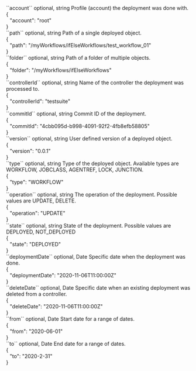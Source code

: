 <tr>
<td>``account``</td>
<td>optional, string</td>
<td>Profile (account) the deployment was done with.</td>
<td>
  <div>{</div>
  <div style="padding-left:10px;">"account": "root"</div>
  <div>}</div>
</td>
<td></td>
</tr>
<tr>
<td>``path``</td>
<td>optional, string</td>
<td>Path of a single deployed object.</td>
<td>
  <div>{</div>
  <div style="padding-left:10px;">"path": "/myWorkflows/ifElseWorkflows/test_workflow_01"</div>
  <div>}</div>
</td>
<td></td>
</tr>
<tr>
<td>``folder``</td>
<td>optional, string</td>
<td>Path of a folder of multiple objects.</td>
<td>
  <div>{</div>
  <div style="padding-left:10px;">"folder": "/myWorkflows/ifElseWorkflows"</div>
  <div>}</div>
</td>
<td></td>
</tr>
<tr>
<td>``controllerId``</td>
<td>optional, string</td>
<td>Name of the controller the deployment was processed to.</td>
<td>
  <div>{</div>
  <div style="padding-left:10px;">"controllerId": "testsuite"</div>
  <div>}</div>
</td>
<td></td>
</tr>
<tr>
<td>``commitId``</td>
<td>optional, string</td>
<td>Commit ID of the deployment.</td>
<td>
  <div>{</div>
  <div style="padding-left:10px;">"commitId": "4cbb095d-b998-4091-92f2-4fb8efb58805"</div>
  <div>}</div>
</td>
<td></td>
</tr>
<tr>
<td>``version``</td>
<td>optional, string</td>
<td>User defined version of a deployed object.</td>
<td>
  <div>{</div>
  <div style="padding-left:10px;">"version": "0.0.1"</div>
  <div>}</div>
</td>
<td></td>
</tr>
<tr>
<td>``type``</td>
<td>optional, string</td>
<td>Type of the deployed object. Available types are WORKFLOW, JOBCLASS, AGENTREF, LOCK, JUNCTION.</td>
<td>
  <div>{</div>
  <div style="padding-left:10px;">"type": "WORKFLOW"</div>
  <div>}</div>
</td>
<td></td>
</tr>
<tr>
<td>``operation``</td>
<td>optional, string</td>
<td>The operation of the deployment. Possible values are UPDATE, DELETE.</td>
<td>
  <div>{</div>
  <div style="padding-left:10px;">"operation": "UPDATE"</div>
  <div>}</div>
</td>
<td></td>
</tr>
<tr>
<td>``state``</td>
<td>optional, string</td>
<td>State of the deployment. Possible values are DEPLOYED, NOT_DEPLOYED</td>
<td>
  <div>{</div>
  <div style="padding-left:10px;">"state": "DEPLOYED"</div>
  <div>}</div>
</td>
<td></td>
</tr>
<tr>
<td>``deploymentDate``</td>
<td>optional, Date</td>
<td>Specific date when the deployment was done.</td>
<td>
  <div>{</div>
  <div style="padding-left:10px;">"deploymentDate": "2020-11-06T11:00:00Z"</div>
  <div>}</div>
</td>
<td></td>
</tr>
<tr>
<td>``deleteDate``</td>
<td>optional, Date</td>
<td>Specific date when an existing deployment was deleted from a controller.</td>
<td>
  <div>{</div>
  <div style="padding-left:10px;">"deleteDate": "2020-11-06T11:00:00Z"</div>
  <div>}</div>
</td>
<td></td>
</tr>
<tr>
<td>``from``</td>
<td>optional, Date</td>
<td>Start date for a range of dates.</td>
<td>
  <div>{</div>
  <div style="padding-left:10px;">"from": "2020-06-01"</div>
  <div>}</div>
</td>
<td></td>
</tr>
<tr>
<td>``to``</td>
<td>optional, Date</td>
<td>End date for a range of dates.</td>
<td>
  <div>{</div>
  <div style="padding-left:10px;">"to": "2020-2-31"</div>
  <div>}</div>
</td>
<td></td>
</tr>
